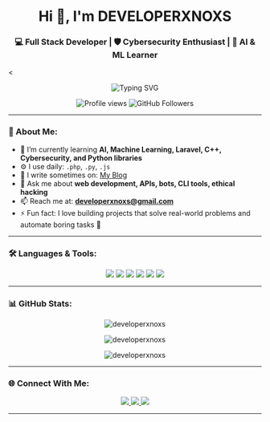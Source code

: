 <h1 align="center">Hi 👋, I'm <b>DEVELOPERXNOXS</b></h1>
<h3 align="center">💻 Full Stack Developer | 🛡️ Cybersecurity Enthusiast | 🤖 AI & ML Learner</h3>

<<p align="center">
  <img src="https://readme-typing-svg.herokuapp.com?font=Fira+Code&size=22&duration=3000&pause=1000&color=00F700&center=true&vCenter=true&multiline=true&width=600&height=100&lines=Welcome+to+my+GitHub!;I'm+a+passionate+developer.;Always+learning+something+new!+🚀" alt="Typing SVG" />
</p>

<p align="center">
  <img src="https://komarev.com/ghpvc/?username=developerxnoxs&label=Profile%20views&color=0e75b6&style=flat" alt="Profile views" />
  <img src="https://img.shields.io/github/followers/developerxnoxs?label=Followers&style=social" alt="GitHub Followers" />
</p>

---

### 🚀 About Me:

- 🌱 I’m currently learning **AI, Machine Learning, Laravel, C++, Cybersecurity, and Python libraries**
- ⚙️ I use daily: `.php`, `.py`, `.js`
- 📝 I write sometimes on: [My Blog](#) <!-- ganti jika ada blog -->
- 💬 Ask me about **web development, APIs, bots, CLI tools, ethical hacking**
- 📫 Reach me at: **developerxnoxs@gmail.com**
- ⚡ Fun fact: I love building projects that solve real-world problems and automate boring tasks 🤖

---

### 🛠️ Languages & Tools:

<p align="center">
  <img src="https://img.shields.io/badge/PHP-777BB4?style=for-the-badge&logo=php&logoColor=white"/>
  <img src="https://img.shields.io/badge/Python-3776AB?style=for-the-badge&logo=python&logoColor=white"/>
  <img src="https://img.shields.io/badge/Node.js-339933?style=for-the-badge&logo=node.js&logoColor=white"/>
  <img src="https://img.shields.io/badge/Linux-FCC624?style=for-the-badge&logo=linux&logoColor=black"/>
  <img src="https://img.shields.io/badge/Git-F05032?style=for-the-badge&logo=git&logoColor=white"/>
  <img src="https://img.shields.io/badge/Termux-000000?style=for-the-badge&logo=termux&logoColor=white"/>
</p>

---

### 📊 GitHub Stats:

<p align="center">
  <img src="https://github-readme-stats.vercel.app/api?username=developerxnoxs&show_icons=true&theme=tokyonight&hide_border=true&count_private=true" alt="developerxnoxs" />
</p>

<p align="center">
  <img src="https://github-readme-streak-stats.herokuapp.com?user=developerxnoxs&theme=tokyonight&hide_border=true" alt="developerxnoxs" />
</p>

<p align="center">
  <img src="https://github-readme-stats.vercel.app/api/top-langs/?username=developerxnoxs&layout=compact&theme=tokyonight&hide_border=true" alt="developerxnoxs" />
</p>

---

### 🌐 Connect With Me:

<p align="center">
  <a href="https://t.me/developerxnoxs" target="blank">
    <img src="https://img.shields.io/badge/Telegram-2CA5E0?style=for-the-badge&logo=telegram&logoColor=white" />
  </a>
  <a href="mailto:developerxnoxs@gmail.com" target="blank">
    <img src="https://img.shields.io/badge/Gmail-D14836?style=for-the-badge&logo=gmail&logoColor=white" />
  </a>
  <a href="https://github.com/developerxnoxs" target="blank">
    <img src="https://img.shields.io/badge/GitHub-100000?style=for-the-badge&logo=github&logoColor=white" />
  </a>
</p>

---

